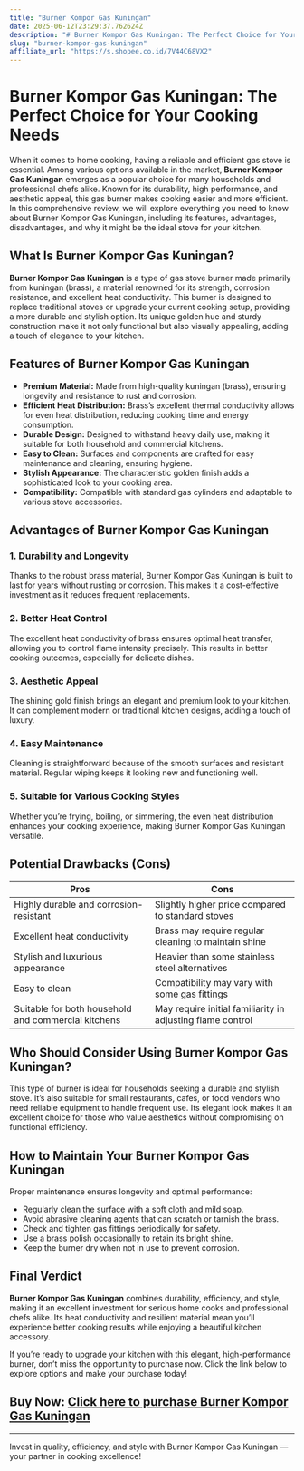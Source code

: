 ```yaml
---
title: "Burner Kompor Gas Kuningan"
date: 2025-06-12T23:29:37.762624Z
description: "# Burner Kompor Gas Kuningan: The Perfect Choice for Your Cooking Needs..."
slug: "burner-kompor-gas-kuningan"
affiliate_url: "https://s.shopee.co.id/7V44C68VX2"
---
```

# Burner Kompor Gas Kuningan: The Perfect Choice for Your Cooking Needs

When it comes to home cooking, having a reliable and efficient gas stove is essential. Among various options available in the market, **Burner Kompor Gas Kuningan** emerges as a popular choice for many households and professional chefs alike. Known for its durability, high performance, and aesthetic appeal, this gas burner makes cooking easier and more efficient. In this comprehensive review, we will explore everything you need to know about Burner Kompor Gas Kuningan, including its features, advantages, disadvantages, and why it might be the ideal stove for your kitchen.

## What Is Burner Kompor Gas Kuningan?

**Burner Kompor Gas Kuningan** is a type of gas stove burner made primarily from kuningan (brass), a material renowned for its strength, corrosion resistance, and excellent heat conductivity. This burner is designed to replace traditional stoves or upgrade your current cooking setup, providing a more durable and stylish option. Its unique golden hue and sturdy construction make it not only functional but also visually appealing, adding a touch of elegance to your kitchen.

## Features of Burner Kompor Gas Kuningan

- **Premium Material:** Made from high-quality kuningan (brass), ensuring longevity and resistance to rust and corrosion.
- **Efficient Heat Distribution:** Brass’s excellent thermal conductivity allows for even heat distribution, reducing cooking time and energy consumption.
- **Durable Design:** Designed to withstand heavy daily use, making it suitable for both household and commercial kitchens.
- **Easy to Clean:** Surfaces and components are crafted for easy maintenance and cleaning, ensuring hygiene.
- **Stylish Appearance:** The characteristic golden finish adds a sophisticated look to your cooking area.
- **Compatibility:** Compatible with standard gas cylinders and adaptable to various stove accessories.

## Advantages of Burner Kompor Gas Kuningan

### 1. Durability and Longevity

Thanks to the robust brass material, Burner Kompor Gas Kuningan is built to last for years without rusting or corrosion. This makes it a cost-effective investment as it reduces frequent replacements.

### 2. Better Heat Control

The excellent heat conductivity of brass ensures optimal heat transfer, allowing you to control flame intensity precisely. This results in better cooking outcomes, especially for delicate dishes.

### 3. Aesthetic Appeal

The shining gold finish brings an elegant and premium look to your kitchen. It can complement modern or traditional kitchen designs, adding a touch of luxury.

### 4. Easy Maintenance

Cleaning is straightforward because of the smooth surfaces and resistant material. Regular wiping keeps it looking new and functioning well.

### 5. Suitable for Various Cooking Styles

Whether you’re frying, boiling, or simmering, the even heat distribution enhances your cooking experience, making Burner Kompor Gas Kuningan versatile.

## Potential Drawbacks (Cons)

| Pros | Cons |
|------------------------------|----------------------------------|
| Highly durable and corrosion-resistant | Slightly higher price compared to standard stoves |
| Excellent heat conductivity | Brass may require regular cleaning to maintain shine |
| Stylish and luxurious appearance | Heavier than some stainless steel alternatives |
| Easy to clean | Compatibility may vary with some gas fittings |
| Suitable for both household and commercial kitchens | May require initial familiarity in adjusting flame control |

## Who Should Consider Using Burner Kompor Gas Kuningan?

This type of burner is ideal for households seeking a durable and stylish stove. It’s also suitable for small restaurants, cafes, or food vendors who need reliable equipment to handle frequent use. Its elegant look makes it an excellent choice for those who value aesthetics without compromising on functional efficiency.

## How to Maintain Your Burner Kompor Gas Kuningan

Proper maintenance ensures longevity and optimal performance:

- Regularly clean the surface with a soft cloth and mild soap.
- Avoid abrasive cleaning agents that can scratch or tarnish the brass.
- Check and tighten gas fittings periodically for safety.
- Use a brass polish occasionally to retain its bright shine.
- Keep the burner dry when not in use to prevent corrosion.

## Final Verdict

**Burner Kompor Gas Kuningan** combines durability, efficiency, and style, making it an excellent investment for serious home cooks and professional chefs alike. Its heat conductivity and resilient material mean you’ll experience better cooking results while enjoying a beautiful kitchen accessory.

If you’re ready to upgrade your kitchen with this elegant, high-performance burner, don’t miss the opportunity to purchase now. Click the link below to explore options and make your purchase today!

## Buy Now: [Click here to purchase Burner Kompor Gas Kuningan](https://s.shopee.co.id/7V44C68VX2)

---

Invest in quality, efficiency, and style with Burner Kompor Gas Kuningan — your partner in cooking excellence!